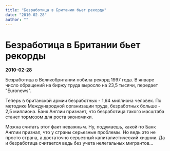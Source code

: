 ```yaml
---
title: "Безработица в Британии бьет рекорды"
date: "2010-02-28"
author: ""
---
```


# Безработица в Британии бьет рекорды

**2010-02-28** 

Безработица в Великобритании побила рекорд 1997 года. В январе число обращений на биржу труда выросло на 23,5 тысячи, передает "Euronews".

Теперь в британской армии безработных - 1,64 миллиона человек. По методике Международной организации труда, безработных больше - 2,5 миллиона. Банк Англии признает, что безработица такого масштаба станет тормозом для роста экономики.

Можна считать этот факт неважным. Ну, подумаешь, какой-то Банк Англии признал, что у страны серьезные проблемы. Но ведь это не просто страна, а достаточно серьезный капиталистический хищник. Да и безработица считается ведь без учета нелегальных мигрантов...